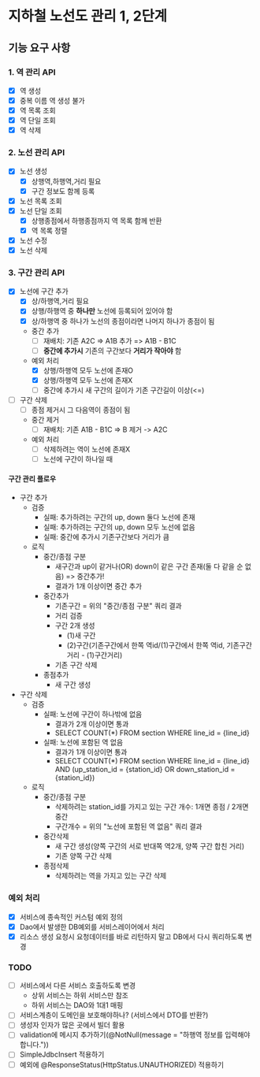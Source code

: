 # 지하철 노선도 관리 1, 2단계

## 기능 요구 사항

### 1. 역 관리 API

- [x] 역 생성
- [x] 중복 이름 역 생성 불가
- [x] 역 목록 조회
- [x] 역 단일 조회
- [x] 역 삭제

### 2. 노선 관리 API

- [x] 노선 생성
    - [x] 상행역,하행역,거리 필요
    - [x] 구간 정보도 함께 등록
- [x] 노선 목록 조회
- [x] 노선 단일 조회
    - [x] 상행종점에서 하행종점까지 역 목록 함께 반환
    - [x] 역 목록 정렬
- [x] 노선 수정
- [x] 노선 삭제

### 3. 구간 관리 API

- [x] 노선에 구간 추가
    - [x] 상/하행역,거리 필요
    - [x] 상행/하행역 중 **하나만** 노선에 등록되어 있어야 함
    - [x] 상/하행역 중 하나가 노선의 종점이라면 나머지 하나가 종점이 됨
    - 중간 추가
        - [ ] 재배치: 기존 A2C => A1B 추가 => A1B - B1C
        - [ ] **중간에 추가시** 기존의 구간보다 **거리가 작아야** 함
    - 예외 처리
        - [x] 상행/하행역 모두 노선에 존재O
        - [x] 상행/하행역 모두 노선에 존재X
        - [ ] 중간에 추가시 새 구간의 길이가 기존 구간길이 이상(<=)
- [ ] 구간 삭제
    - [ ] 종점 제거시 그 다음역이 종점이 됨
    - 중간 제거
        - [ ] 재배치: 기존 A1B - B1C => B 제거 -> A2C
    - 예외 처리
        - [ ] 삭제하려는 역이 노선에 존재X
        - [ ] 노선에 구간이 하나일 때

#### 구간 관리 플로우
- 구간 추가
    - 검증
        - 실패: 추가하려는 구간의 up, down 둘다 노선에 존재
        - 실패: 추가하려는 구간의 up, down 모두 노선에 없음
        - 실패: 중간에 추가시 기존구간보다 거리가 큼
    - 로직
        - 중간/종점 구분
            - 새구간과 up이 같거나(OR) down이 같은 구간 존재(둘 다 같을 순 없음) => 중간추가!
            - 결과가 1개 이상이면 중간 추가
        - 중간추가
            - 기존구간 = 위의 "중간/종점 구분" 쿼리 결과
            - 거리 검증
            - 구간 2개 생성
                - (1)새 구간
                - (2)구간(기존구간에서 한쪽 역id/(1)구간에서 한쪽 역id, 기존구간거리 - (1)구간거리)
            - 기존 구간 삭제
        - 종점추가
            - 새 구간 생성
- 구간 삭제
    - 검증
        - 실패: 노선에 구간이 하나밖에 없음
            - 결과가 2개 이상이면 통과
            - SELECT COUNT(*) FROM section
              WHERE
              line_id = {line_id}
        - 실패: 노선에 포함된 역 없음
          - 결과가 1개 이상이면 통과
          - SELECT COUNT(*) FROM section 
            WHERE 
            line_id = {line_id} 
            AND
            (up_station_id = {station_id} OR down_station_id = {station_id})
    - 로직
        - 중간/종점 구분
            - 삭제하려는 station_id를 가지고 있는 구간 개수: 1개면 종점 / 2개면 중간
            - 구간개수 = 위의 "노선에 포함된 역 없음" 쿼리 결과
        - 중간삭제
            - 새 구간 생성(양쪽 구간의 서로 반대쪽 역2개, 양쪽 구간 합친 거리)
            - 기존 양쪽 구간 삭제
        - 종점삭제
            - 삭제하려는 역을 가지고 있는 구간 삭제

### 예외 처리
- [x] 서비스에 종속적인 커스텀 예외 정의
- [x] Dao에서 발생한 DB예외를 서비스레이어에서 처리
- [x] 리소스 생성 요청시 요청데이터를 바로 리턴하지 말고 DB에서 다시 쿼리하도록 변경

### TODO
- [ ] 서비스에서 다른 서비스 호출하도록 변경
    - 상위 서비스는 하위 서비스만 참조
    - 하위 서비스는 DAO와 1대1 매핑
- [ ] 서비스계층이 도메인을 보호해야하나? (서비스에서 DTO를 반환?)
- [ ] 생성자 인자가 많은 곳에서 빌더 활용
- [ ] validation에 메시지 추가하기(@NotNull(message = "하행역 정보를 입력해야합니다."))
- [ ] SimpleJdbcInsert 적용하기
- [ ] 예외에 @ResponseStatus(HttpStatus.UNAUTHORIZED) 적용하기